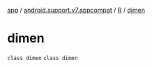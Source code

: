 [app](../../../index.md) / [android.support.v7.appcompat](../../index.md) / [R](../index.md) / [dimen](.)

# dimen

`class dimen`
`class dimen`